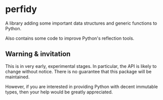 # perfidy

A library adding some important data structures and generic functions to
Python.

Also contains some code to improve Python's reflection tools.

## Warning & invitation

This is in very early, experimental stages.  In particular, the API is likely
to change without notice.  There is no guarantee that this package will be
maintained.

However, if you are interested in providing Python with decent immutable
types, then your help would be greatly appreciated.
